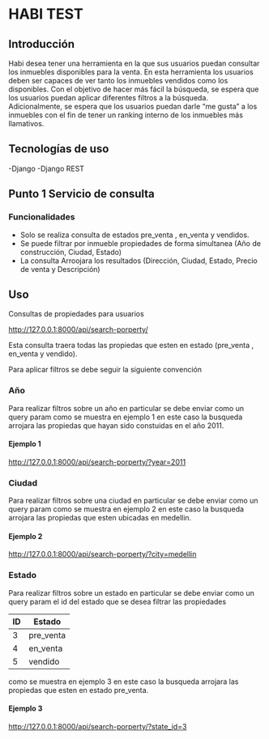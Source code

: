 # **HABI TEST**

## **Introducción**

Habi desea tener una herramienta en la que sus usuarios puedan consultar los inmuebles
disponibles para la venta. En esta herramienta los usuarios deben ser capaces de ver tanto los
inmuebles vendidos como los disponibles. Con el objetivo de hacer más fácil la búsqueda, se
espera que los usuarios puedan aplicar diferentes filtros a la búsqueda.
Adicionalmente, se espera que los usuarios puedan darle “me gusta” a los inmuebles con el fin
de tener un ranking interno de los inmuebles más llamativos.

## **Tecnologías de uso**

-Django
-Django REST

## **Punto 1 Servicio de consulta**

### **Funcionalidades**

- Solo se realiza consulta de estados pre_venta , en_venta y vendidos.
- Se puede filtrar por inmueble propiedades de forma simultanea (Año de construcción, Ciudad, Estado)
- La consulta Arroojara los resultados (Dirección, Ciudad, Estado, Precio de venta y Descripción)

## **Uso**

Consultas de propiedades para usuarios

<http://127.0.0.1:8000/api/search-porperty/>

Esta consulta traera todas las propiedas que esten en estado (pre_venta , en_venta y vendido).

Para aplicar filtros se debe seguir la siguiente convención

### **Año**

Para realizar filtros sobre un año en particular se debe enviar como un query param como se muestra en ejemplo 1 en este caso la busqueda arrojara las propiedas que hayan sido constuidas en el año 2011.

#### **Ejemplo 1**

<http://127.0.0.1:8000/api/search-porperty/?year=2011>

### **Ciudad**

Para realizar filtros sobre una ciudad en particular se debe enviar como un query param como se muestra en ejemplo 2 en este caso la busqueda arrojara las propiedas que esten ubicadas en medellin.

#### **Ejemplo 2**

<http://127.0.0.1:8000/api/search-porperty/?city=medellin>

### **Estado**

Para realizar filtros sobre un estado en particular se debe enviar como un query param el id del estado que se desea filtrar las propiedades

| ID  | Estado    |
| --- | --------- |
| 3   | pre_venta |
| 4   | en_venta  |
| 5   | vendido   |

como se muestra en ejemplo 3 en este caso la busqueda arrojara las propiedas que esten en estado pre_venta.

#### **Ejemplo 3**

<http://127.0.0.1:8000/api/search-porperty/?state_id=3>

